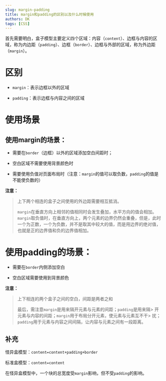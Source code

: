 ```yaml
---
slug: margin-padding
title: margin和padding的区别以及什么时候使用
authors: DK
tags: [CSS]
---
```


首先需要明白，盒子模型主要定义四个区域：内容（`content`）、边框与内容的区域，称为内边距（`padding`）、边框（`border`）、边框与外部的区域，称为外边距（`margin`）。

# 区别

<!--truncate-->

- `margin`：表示边框以外的区域

- `padding`：表示边框与内容之间的区域

# 使用场景

## 使用margin的场景：

- 需要在`border`（边框）以外的区域添加空白间距时；

- 空白区域不需要使用背景颜色时

- 需要使用负值对页面布局时（注意：`margin`的值可以取负数，`padding`的值是不能使负数的）

**注意：**
> 上下两个相连的盒子之间使用的外边距需要相互抵消。
> 
> `margin`在垂直方向上相邻的值相同时会发生叠加，水平方向的值会相加。`margin`取负值时，在垂直方向上，两个元素的边界仍然会重叠，但是，此时一个为正数，一个为负数，并不是取其中较大的值，而是用边界的绝对值，也就是正的边界值和负的边界值相加。

 

# 使用padding的场景：

- 需要在`border`内侧添加空白

- 空白区域需要使用到背景颜色

**注意：**

> 上下相连的两个盒子之间的空白，间距是两者之和
> 
> 最后，需注意`margin`是用来隔开元素与元素的间距；`padding`是用来隔> 开元素与内容的间距；`margin`用于布局分开元素，使元素与元素互不干> 扰；`padding`用于元素与内容之间间隔，让内容与元素之间有一段距离。

## 补充

怪异盒模型：`content=content+padding+border`

标准盒模型：`content=content`

在怪异盒模型中，一个块的总宽度受`margin`影响，但不受`padding`的影响。
